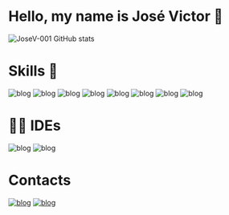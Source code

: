 # Hello, my name is José Victor 👋

![JoseV-001 GitHub stats](https://github-readme-stats.vercel.app/api?username=JoseV-001&show_icons=true&theme=dark)

# Skills 🚀

![blog](https://img.shields.io/badge/Java-ED8B00?style=for-the-badge&logo=openjdk&logoColor=white)
![blog](https://img.shields.io/badge/MySQL-00000F?style=for-the-badge&logo=mysql&logoColor=white)
![blog](https://img.shields.io/badge/Spring-6DB33F?style=for-the-badge&logo=spring&logoColor=white)
![blog](https://img.shields.io/badge/Hibernate-59666C?style=for-the-badge&logo=Hibernate&logoColor=white)
![blog](https://img.shields.io/badge/GIT-E44C30?style=for-the-badge&logo=git&logoColor=white)
![blog](https://img.shields.io/badge/GitHub-100000?style=for-the-badge&logo=github&logoColor=white)
![blog](https://img.shields.io/badge/Jira-0052CC?style=for-the-badge&logo=Jira&logoColor=white)
![blog](https://img.shields.io/badge/Trello-0052CC?style=for-the-badge&logo=trello&logoColor=white)

# 👩‍💻 IDEs
![blog](https://img.shields.io/badge/IntelliJ_IDEA-000000.svg?style=for-the-badge&logo=intellij-idea&logoColor=white)
![blog](https://img.shields.io/badge/Eclipse-2C2255?style=for-the-badge&logo=eclipse&logoColor=white)

# Contacts
[![blog](https://img.shields.io/badge/LinkedIn-0077B5?style=for-the-badge&logo=linkedin&logoColor=white)](https://www.linkedin.com/in/jos%C3%A9-victor-460175269/)
[![blog](https://img.shields.io/badge/Instagram-E4405F?style=for-the-badge&logo=instagram&logoColor=white)](https://www.instagram.com/josev.silvaa/)


